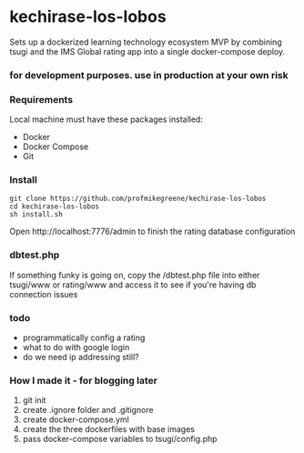 # kechirase-los-lobos
Sets up a dockerized learning technology ecosystem MVP by combining tsugi and the IMS Global rating app into a single docker-compose deploy.

### for development purposes. use in production at your own risk

### Requirements
Local machine must have these packages installed:
* Docker
* Docker Compose
* Git


### Install
`git clone https://github.com/profmikegreene/kechirase-los-lobos`  
`cd kechirase-los-lobos`  
`sh install.sh`  

Open http://localhost:7776/admin to finish the rating database configuration  



### dbtest.php
If something funky is going on, copy the /dbtest.php file into either tsugi/www or rating/www and access it to see if you're having db connection issues

### todo
* programmatically config a rating
* what to do with google login
* do we need ip addressing still?

### How I made it - for blogging later
1. git init
2. create .ignore folder and .gitignore
3. create docker-compose.yml
4. create the three dockerfiles with base images
5. pass docker-compose variables to tsugi/config.php
